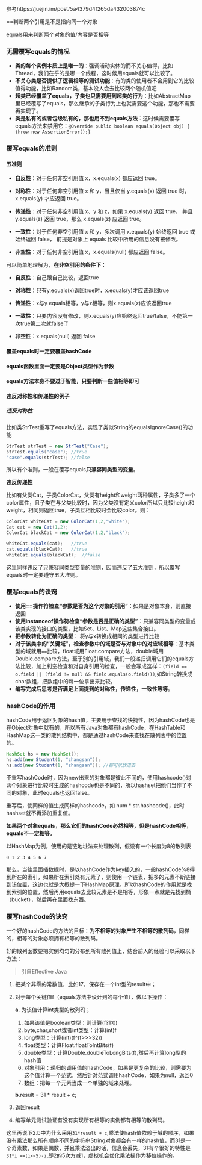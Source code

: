 参考https://juejin.im/post/5a4379d4f265da432003874c



==判断两个引用是不是指向同一个对象

equals用来判断两个对象的值/内容是否相等

### 无需覆写equals的情况

- **类的每个实例本质上是唯一的**：强调活动实体的而不关心值得，比如Thread，我们在乎的是哪一个线程，这时候用equals就可以比较了。
- **不关心类是否提供了逻辑相等的测试功能**：有的类的使用者不会用到它的比较值得功能，比如Random类，基本没人会去比较两个随机值吧
- **超类已经覆盖了equals，子类也只需要用到超类的行为**：比如AbstractMap里已经覆写了equals，那么继承的子类行为上也就需要这个功能，那也不需要再实现了。
- **类是私有的或者包级私有的，那也用不到equals方法**：这时候需要覆写equals方法来禁用它：`@Override public boolean equals(Object obj) { throw new AssertionError();}`



### 覆写equals的准则

#### 五准则

- **自反性**：对于任何非空引用值 x，x.equals(x) 都应返回 true。

- **对称性**：对于任何非空引用值 x 和 y，当且仅当 y.equals(x) 返回 true 时，x.equals(y) 才应返回 true。

- **传递性**：对于任何非空引用值 x、y 和 z，如果 x.equals(y) 返回 true， 并且 y.equals(z) 返回 true，那么 x.equals(z) 应返回 true。

- **一致性**：对于任何非空引用值 x 和 y，多次调用 x.equals(y) 始终返回 true 或始终返回 false， 前提是对象上 equals 比较中所用的信息没有被修改。

- **非空性**：对于任何非空引用值 x，x.equals(null) 都应返回 false。

可以简单地理解为，**在非空引用的条件下**：

- **自反性**：自己跟自己比较，返回true

- **对称性**：只有y.equals(x)返回true时，x.equals(y)才应该返回true

- **传递性**：x与y equals相等，y与z相等，则x.equals(z)应该返回true

- **一致性**：只要内容没有修改，则x.equals(y)应始终返回true/false，不能第一次true第二次就false了

- **非空性**：x.equals(null) 返回 false

#### 覆盖equals时一定要覆盖hashCode

#### equals函数里面一定要是Object类型作为参数

#### equals方法本身不要过于智能，只要判断一些值相等即可



#### 违反对称性和传递性的例子

##### 违反对称性

比如类StrTest重写了equals方法，实现了类似String的equalsIgnoreCase()的功能

```java
StrTest strTest = new StrTest("Case");
strTest.equals("case");	//true
"case".equals(strTest);	//false
```

所以有个准则，一般在覆写equals**只兼容同类型的变量**。

**违反传递性**

比如有父类Cat，子类ColorCat，父类有height和weight两种属性，子类多了一个color属性，且子类在与父类比较时，因为父类没有定义color所以只比较height和weight，相同则返回true，子类互相比较时会比较color。则：

```java
ColorCat whiteCat = new ColorCat(1,2,"white");
Cat cat = new Cat(1,2);
ColorCat blackCat = new ColorCat(1,2,"black");

whiteCat.equals(cat);	//true
cat.equals(blackCat);	//true
whiteCat.equals(blackCat);	//false
```

这里同样违反了只兼容同类型变量的准则，因而违反了五大准则，所以覆写equals时一定要遵守五大准则。



### 覆写equals的诀窍

- **使用==操作符检查“参数是否为这个对象的引用”**：如果是对象本身，则直接返回
- **使用instanceof操作符检查“参数是否是正确的类型”**：只兼容同类型的变量或该类实现的接口的类型，比如Set、List、Map这些集合接口。
- **把参数转化为正确的类型**： 将y与x转换成相同的类型进行比较
- **对于该类中的“关键域”，检查参数中的域是否与对象中的对应域相等**：基本类型的域就用`==`比较，float域用Float.compare方法，double域用Double.compare方法，至于别的引用域，我们一般递归调用它们的equals方法比较，加上判空检查和对自身引用的检查，一般会写成这样：`(field == o.field || (field != null && field.equals(o.field)))`,如String转换成char数组，把数组中的每一位拿出来比较。
- **编写完成后思考是否满足上面提到的对称性，传递性，一致性等等**。



### hashCode的作用

hashCode用于返回对象的hash值，主要用于查找的快捷性，因为hashCode也是在Object对象中就有的，所以所有Java对象都有hashCode，在HashTable和HashMap这一类的散列结构中，都是通过hashCode来查找在散列表中的位置的。

```java
HashSet hs = new HashSet();
hs.add(new Student(1, "zhangsan"));
hs.add(new Student(1, "zhangsan"));	//都可以放进去
```

不重写hashCode时，因为new出来的对象都是彼此不同的，使用hashcode()对两个对象进行比较时生成的hashcode也是不同的，所以hashset把他们当作了不同的对象，此时equals也返回false。

重写后，使同样的值生成同样的hashcode，如 num * str.hashcode()，此时hashset就不再添加重复值。

**如果两个对象equals，那么它们的hashCode必然相等，但是hashCode相等，equals不一定相等。**

以HashMap为例，使用的是链地址法来处理散列，假设有一个长度为8的散列表

```
0 1 2 3 4 5 6 7
```

那么，当往里面插数据时，是以hashCode作为key插入的，一般hashCode%8得到所在的索引，如果所在索引处有元素了，则使用一个链表，把多的元素不断链接到该位置，这边也就是大概提一下HashMap原理。所以hashCode的作用就是找到索引的位置，然后再用equals去比较元素是不是相等，形象一点就是先找到桶（bucket），然后再在里面找东西。



### 覆写hashCode的诀窍

一个好的hashCode的方法的目标：**为不相等的对象产生不相等的散列码**，同样的，相等的对象必须拥有相等的散列码。

好的散列函数要把实例均匀的分布到所有散列值上，结合前人的经验可以采取以下方法：

> 引自Effective Java

1. 把某个非零的常数值，比如17，保存在一个int型的result中；

2. 对于每个关键值f（equals方法中设计到的每个值），做以下操作：

   **a**. 为该值计算int类型的散列码；

   1. 如果该值是boolean类型：则计算(f?1:0)
   2. byte,char,short或者int类型：计算(int)f
   3. long类型：计算(int)(f^(f>>>32))
   4. float类型：计算Float.floatToIntBits(f)
   5. double类型：计算Double.doubleToLongBits(f),然后再计算long型的hash值
   6. 对象引用：递归的调用值的hashCode，如果是更复杂的比较，则需要为这个值计算一个范式，然后针对范式调用hashCode，如果为null，返回0
   7. 数组：把每一个元素当成一个单独的域来处理。

   **b**.result = 31 * result + c;

3. 返回result

4. 编写单元测试验证有没有实现所有相等的实例都有相等的散列码。

这里再说下2.b中为什么采用`31*result + c`,乘法使hash值依赖于域的顺序，如果没有乘法那么所有顺序不同的字符串String对象都会有一样的hash值，而31是一个奇素数，如果是偶数，并且乘法溢出的话，信息会丢失，31有个很好的特性是`31*i ==(i<<5)-i`,即2的5次方减1，虚拟机会优化乘法操作为移位操作的。